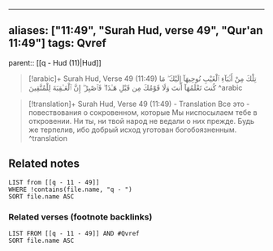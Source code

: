 
---
aliases: ["11:49", "Surah Hud, verse 49", "Qur'an 11:49"]
tags: Qvref
---

parent:: [[q - Hud (11)|Hud]]

> [!arabic]+ Surah Hud, Verse 49 (11:49)
> <span class="quran-arabic">تِلْكَ مِنْ أَنۢبَآءِ ٱلْغَيْبِ نُوحِيهَآ إِلَيْكَ ۖ مَا كُنتَ تَعْلَمُهَآ أَنتَ وَلَا قَوْمُكَ مِن قَبْلِ هَـٰذَا ۖ فَٱصْبِرْ ۖ إِنَّ ٱلْعَـٰقِبَةَ لِلْمُتَّقِينَ</span>
^arabic

> [!translation]+ Surah Hud, Verse 49 (11:49) - Translation
> Все это - повествования о сокровенном, которые Мы ниспосылаем тебе в откровении. Ни ты, ни твой народ не ведали о них прежде. Будь же терпелив, ибо добрый исход уготован богобоязненным.
^translation



## Related notes
```dataview
LIST from [[q - 11 - 49]]
WHERE !contains(file.name, "q - ")
SORT file.name ASC
```

### Related verses (footnote backlinks)
```dataview
LIST FROM [[q - 11 - 49]] AND #Qvref
SORT file.name ASC
```

